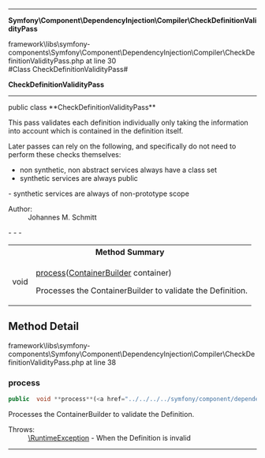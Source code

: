 - - -

**Symfony\Component\DependencyInjection\Compiler\CheckDefinitionValidityPass**
<div class="location">framework\libs\symfony-components\Symfony\Component\DependencyInjection\Compiler\CheckDefinitionValidityPass.php at line 30</div>
#Class CheckDefinitionValidityPass#

**CheckDefinitionValidityPass**


- - -

<p class="signature">public  class **CheckDefinitionValidityPass**</p>

<div class="comment" id="overview_description"><p>This pass validates each definition individually only taking the information
into account which is contained in the definition itself.</p><p>Later passes can rely on the following, and specifically do not need to
perform these checks themselves:</p>
<ul>
<li>non synthetic, non abstract services always have a class set</li>
<li>synthetic services are always public</li>
</ul>
<p>- synthetic services are always of non-prototype scope</p></div>

<dl>
<dt>Author:</dt>
<dd>Johannes M. Schmitt <schmittjoh@gmail.com></dd>
</dl>
- - -

<table id="summary_method">
<tr><th colspan="2">Method Summary</th></tr>
<tr>
<td class="type"> void</td>
<td class="description"><p class="name"><a href="#process">process</a>(<a href="../../../../symfony/component/dependencyinjection/containerbuilder.html">ContainerBuilder</a> container)</p><p class="description">Processes the ContainerBuilder to validate the Definition.</p></td>
</tr>
</table>

<h2 id="detail_method">Method Detail</h2>
<div class="location">framework\libs\symfony-components\Symfony\Component\DependencyInjection\Compiler\CheckDefinitionValidityPass.php at line 38</div>
<h3 id="process()">process</h3>

```php
public  void **process**(<a href="../../../../symfony/component/dependencyinjection/containerbuilder.html">ContainerBuilder</a> container)
```
<div class="details">
<p>Processes the ContainerBuilder to validate the Definition.</p><dl>
<dt>Throws:</dt>
<dd><a href="../../../../symfony/component/dependencyinjection/exception/runtimeexception.html">\RuntimeException</a> - When the Definition is invalid</dd>
</dl>
</div>

- - -

